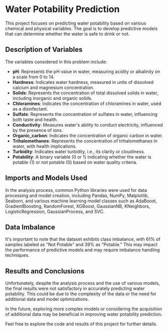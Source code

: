 # Water Potability Prediction

This project focuses on predicting water potability based on various chemical and physical variables. The goal is to develop predictive models that can determine whether the water is safe to drink or not.

## Description of Variables

The variables considered in this problem include:

- **pH**: Represents the pH value in water, measuring acidity or alkalinity on a scale from 0 to 14.
- **Hardness**: Indicates water hardness, measured in units of dissolved calcium and magnesium concentration.
- **Solids**: Represents the concentration of total dissolved solids in water, including inorganic and organic solids.
- **Chloramines**: Indicates the concentration of chloramines in water, used as a disinfectant.
- **Sulfate**: Represents the concentration of sulfates in water, influencing both taste and health.
- **Conductivity**: Measures water's ability to conduct electricity, influenced by the presence of ions.
- **Organic_carbon**: Indicates the concentration of organic carbon in water.
- **Trihalomethanes**: Represents the concentration of trihalomethanes in water, with health implications.
- **Turbidity**: Indicates water turbidity, i.e., its clarity or cloudiness.
- **Potability**: A binary variable (0 or 1) indicating whether the water is potable (1) or not potable (0) based on water quality criteria.

## Imports and Models Used

In the analysis process, common Python libraries were used for data processing and model creation, including Pandas, NumPy, Matplotlib, Seaborn, and various machine learning model classes such as AdaBoost, GradientBoosting, RandomForest, XGBoost, GaussianNB, KNeighbors, LogisticRegression, GaussianProcess, and SVC.

## Data Imbalance

It's important to note that the dataset exhibits class imbalance, with 61% of samples labeled as "Not Potable" and 39% as "Potable." This may impact the performance of predictive models and may require imbalance handling techniques.

## Results and Conclusions

Unfortunately, despite the analysis process and the use of various models, the final results were not satisfactory in accurately predicting water potability. This could be due to the complexity of the data or the need for additional data and model optimizations.

In the future, exploring more complex models or considering the acquisition of additional data may be beneficial in improving water potability prediction.

Feel free to explore the code and results of this project for further details.
